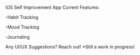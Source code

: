 iOS Self Improvement App
Current Features:

   -Habit Tracking
   
   -Mood Tracking
   
   -Journaling
   
Any UI/UX Suggestions? Reach out!
*Still a work in progress!
